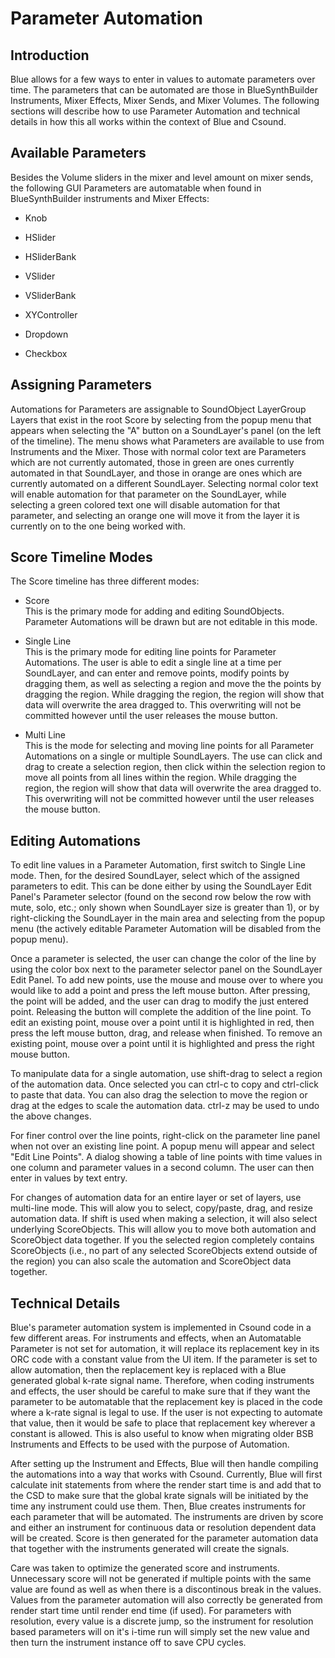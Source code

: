 # Parameter Automation

## Introduction

Blue allows for a few ways to enter in values to automate parameters
over time. The parameters that can be automated are those in
BlueSynthBuilder Instruments, Mixer Effects, Mixer Sends, and Mixer
Volumes. The following sections will describe how to use Parameter
Automation and technical details in how this all works within the
context of Blue and Csound.

## Available Parameters

Besides the Volume sliders in the mixer and level amount on mixer sends,
the following GUI Parameters are automatable when found in
BlueSynthBuilder instruments and Mixer Effects:

  - Knob

  - HSlider

  - HSliderBank

  - VSlider

  - VSliderBank

  - XYController

  - Dropdown

  - Checkbox

## Assigning Parameters

Automations for Parameters are assignable to SoundObject LayerGroup
Layers that exist in the root Score by selecting from the popup menu
that appears when selecting the "A" button on a SoundLayer's panel (on
the left of the timeline). The menu shows what Parameters are available
to use from Instruments and the Mixer. Those with normal color text are
Parameters which are not currently automated, those in green are ones
currently automated in that SoundLayer, and those in orange are ones
which are currently automated on a different SoundLayer. Selecting
normal color text will enable automation for that parameter on the
SoundLayer, while selecting a green colored text one will disable
automation for that parameter, and selecting an orange one will move it
from the layer it is currently on to the one being worked with.

## Score Timeline Modes

The Score timeline has three different modes:

  - Score  
    This is the primary mode for adding and editing SoundObjects.
    Parameter Automations will be drawn but are not editable in this
    mode.

  - Single Line  
    This is the primary mode for editing line points for Parameter
    Automations. The user is able to edit a single line at a time per
    SoundLayer, and can enter and remove points, modify points by
    dragging them, as well as selecting a region and move the the points
    by dragging the region. While dragging the region, the region will
    show that data will overwrite the area dragged to. This overwriting
    will not be committed however until the user releases the mouse
    button.

  - Multi Line  
    This is the mode for selecting and moving line points for all
    Parameter Automations on a single or multiple SoundLayers. The use
    can click and drag to create a selection region, then click within
    the selection region to move all points from all lines within the
    region. While dragging the region, the region will show that data
    will overwrite the area dragged to. This overwriting will not be
    committed however until the user releases the mouse button.

## Editing Automations

To edit line values in a Parameter Automation, first switch to Single
Line mode. Then, for the desired SoundLayer, select which of the
assigned parameters to edit. This can be done either by using the
SoundLayer Edit Panel's Parameter selector (found on the second row
below the row with mute, solo, etc.; only shown when SoundLayer size is
greater than 1), or by right-clicking the SoundLayer in the main area
and selecting from the popup menu (the actively editable Parameter
Automation will be disabled from the popup menu).

Once a parameter is selected, the user can change the color of the line
by using the color box next to the parameter selector panel on the
SoundLayer Edit Panel. To add new points, use the mouse and mouse over
to where you would like to add a point and press the left mouse button.
After pressing, the point will be added, and the user can drag to modify
the just entered point. Releasing the button will complete the addition
of the line point. To edit an existing point, mouse over a point until
it is highlighted in red, then press the left mouse button, drag, and
release when finished. To remove an existing point, mouse over a point
until it is highlighted and press the right mouse button.

To manipulate data for a single automation, use shift-drag to select a
region of the automation data. Once selected you can ctrl-c to copy and
ctrl-click to paste that data. You can also drag the selection to move
the region or drag at the edges to scale the automation data. ctrl-z may
be used to undo the above changes.

For finer control over the line points, right-click on the parameter
line panel when not over an existing line point. A popup menu will
appear and select "Edit Line Points". A dialog showing a table of line
points with time values in one column and parameter values in a second
column. The user can then enter in values by text entry.

For changes of automation data for an entire layer or set of layers, use
multi-line mode. This will alow you to select, copy/paste, drag, and
resize automation data. If shift is used when making a selection, it
will also select underlying ScoreObjects. This will allow you to move
both automation and ScoreObject data together. If you the selected
region completely contains ScoreObjects (i.e., no part of any selected
ScoreObjects extend outside of the region) you can also scale the
automation and ScoreObject data together.

## Technical Details

Blue's parameter automation system is implemented in Csound code in a
few different areas. For instruments and effects, when an Automatable
Parameter is not set for automation, it will replace its replacement key
in its ORC code with a constant value from the UI item. If the parameter
is set to allow automation, then the replacement key is replaced with a
Blue generated global k-rate signal name. Therefore, when coding
instruments and effects, the user should be careful to make sure that if
they want the parameter to be automatable that the replacement key is
placed in the code where a k-rate signal is legal to use. If the user is
not expecting to automate that value, then it would be safe to place
that replacement key wherever a constant is allowed. This is also useful
to know when migrating older BSB Instruments and Effects to be used with
the purpose of Automation.

After setting up the Instrument and Effects, Blue will then handle
compiling the automations into a way that works with Csound. Currently,
Blue will first calculate init statements from where the render start
time is and add that to the CSD to make sure that the global krate
signals will be initiated by the time any instrument could use them.
Then, Blue creates instruments for each parameter that will be
automated. The instruments are driven by score and either an instrument
for continuous data or resolution dependent data will be created. Score
is then generated for the parameter automation data that together with
the instruments generated will create the signals.

Care was taken to optimize the generated score and instruments.
Unnecessary score will not be generated if multiple points with the same
value are found as well as when there is a discontinous break in the
values. Values from the parameter automation will also correctly be
generated from render start time until render end time (if used). For
parameters with resolution, every value is a discrete jump, so the
instrument for resolution based parameters will on it's i-time run will
simply set the new value and then turn the instrument instance off to
save CPU cycles.
